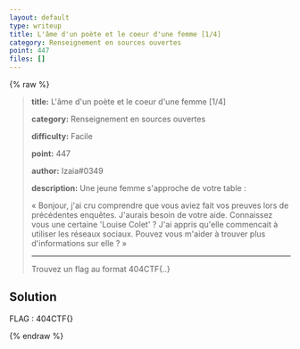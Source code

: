 ```yaml
---
layout: default
type: writeup
title: L'âme d'un poète et le coeur d'une femme [1/4]
category: Renseignement en sources ouvertes
point: 447
files: []
---
```


{% raw %}
> **title:** L'âme d'un poète et le coeur d'une femme [1/4]
>
> **category:** Renseignement en sources ouvertes
>
> **difficulty:** Facile
>
> **point:** 447
>
> **author:** Izaia#0349
>
> **description:**
> Une jeune femme s'approche de votre table : 
> 
> « Bonjour, j'ai cru comprendre que vous aviez fait vos preuves lors de précédentes enquêtes. J'aurais besoin de votre aide. Connaissez vous une certaine 'Louise Colet' ? J'ai appris qu'elle commencait à utiliser les réseaux sociaux. Pouvez vous m'aider à trouver plus d'informations sur elle ? »
> 
> ***
> 
> Trouvez un flag au format 404CTF{..}

## Solution


<span class="flag">FLAG : 404CTF{}</span>

{% endraw %}